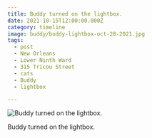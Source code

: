 ```yaml
---
title: Buddy turned on the lightbox.
date: 2021-10-15T12:00:00.000Z
category: timeline
image: buddy/buddy-lightbox-oct-28-2021.jpg
tags:
  - post
  - New Orleans
  - Lower Ninth Ward
  - 315 Tricou Street
  - cats
  - Buddy
  - lightbox

---
```


![Buddy turned on the lightbox.](/static/img/buddy/buddy-lightbox-oct-28-2021.jpg)

Buddy turned on the lightbox.